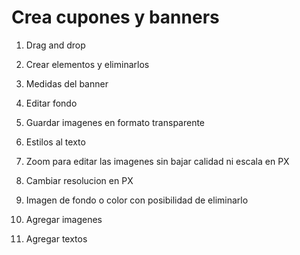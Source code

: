 # Crea cupones y banners

1) Drag and drop

2) Crear elementos y eliminarlos

3) Medidas del banner

4) Editar fondo

5) Guardar imagenes en formato transparente

6) Estilos al texto

7) Zoom para editar las imagenes sin bajar calidad ni escala en PX

8) Cambiar resolucion en PX

9) Imagen de fondo o color con posibilidad de eliminarlo

10) Agregar imagenes

11) Agregar textos


